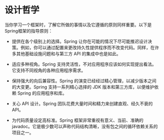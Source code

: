 # 设计哲学

当你学习一个框架时，了解它所做的事情以及它遵循的原则同样重要。以下是Spring框架的指导原则：

- 提供在各个级别上的选择。Spring 让你在可能的情况下尽可能推迟设计决策。例如，你可以通过配置来更改持久性提供程序而不改变代码。同样，在许多其他基础设施问题和与第三方 API 的集成中也是如此。

- 适应多种视角。Spring 支持灵活性，不对应用程序应该如何实现提出看法。它支持不同视角的各种应用程序需求。

- 保持强大的向后兼容性。Spring 的演变已经经过精心管理，以减少版本之间的大变更。Spring 支持一系列精心选择的 JDK 版本和第三方库，以便维护依赖 Spring 的应用程序和库。

- 关心 API 设计。Spring 团队花费大量时间和精力来创建直观、经久不衰的 API。

- 为代码质量设定高标准。Spring 框架非常重视有意义、当前、准确的 javadoc。它是极少数可以声称代码结构清晰，没有包之间的循环依赖关系的项目之一。